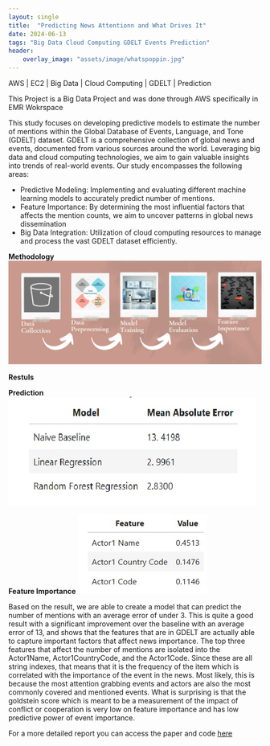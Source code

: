 ```yaml
---
layout: single
title:  "Predicting News Attentionn and What Drives It"
date: 2024-06-13
tags: "Big Data Cloud Computing GDELT Events Prediction"
header:
    overlay_image: "assets/image/whatspoppin.jpg"
---
```

AWS \| EC2 \| Big Data \| Cloud Computing \| GDELT \| Prediction

This Project is a Big Data Project and was done through AWS specifically in EMR Wokrspace

This study focuses on developing predictive models to estimate the number of mentions within the Global Database of Events, Language, and Tone (GDELT) dataset.
GDELT is a comprehensive collection of global news and events, documented from various sources around the world. 
Leveraging big data and cloud computing technologies, we aim to gain valuable insights into trends of real-world events. 
Our study encompasses the following areas:

- Predictive Modeling: Implementing and evaluating different machine learning models to accurately predict number of mentions. 
- Feature Importance: By determining the most influential factors that affects the mention counts, we aim to uncover patterns in global news dissemination 
- Big Data Integration: Utilization of cloud computing resources to manage and process the vast GDELT dataset efficiently.

**Methodology**
![Methodology](/assets/image/bdcc_methodology.jpg)



**Restuls**

**Prediction**
![prediction](/assets/image/bdcc_pred.jpg)


**Feature Importance**
![Importancee](/assets/image/bdcc_feature.jpg)

Based on the result, we are able to create a model that can predict the number of mentions with an average error of under 3. 
This is quite a good result with a significant improvement over the baseline with an average error of 13, and shows that the features that are in GDELT 
are actually able to capture important factors that affect news importance. The top three features that affect the number of mentions are isolated into the Actor1Name,
Actor1CountryCode, and the Actor1Code. Since these are all string indexes, that means that it is the frequency of the item which is correlated with the importance of 
the event in the news. Most likely, this is because the most attention grabbing events and actors are also the most commonly covered and mentioned events. 
What is surprising is that the goldstein score which is meant to be a measurement of the impact of conflict or cooperation is very low on feature importance and has 
low predictive power of event importance.

For a more detailed report you can access the paper and code [here](https://github.com/NRLTing-git/my-projects/tree/main/What's%20Popping%3F%3A%20Predicting%20News%20Attention%20and%20What%20Drives%20It)
